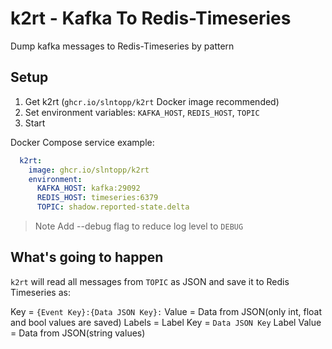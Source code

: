 # k2rt - Kafka To Redis-Timeseries

Dump kafka messages to Redis-Timeseries by pattern

## Setup

1. Get k2rt (`ghcr.io/slntopp/k2rt` Docker image recommended)
2. Set environment variables: `KAFKA_HOST`, `REDIS_HOST`, `TOPIC`
3. Start

Docker Compose service example:

```yml
  k2rt:
    image: ghcr.io/slntopp/k2rt
    environment:
      KAFKA_HOST: kafka:29092
      REDIS_HOST: timeseries:6379
      TOPIC: shadow.reported-state.delta
```

> Note
> Add --debug flag to reduce log level to `DEBUG`

## What's going to happen

`k2rt` will read all messages from `TOPIC` as JSON and save it to Redis Timeseries as:

Key    = `{Event Key}:{Data JSON Key}:`
Value  = Data from JSON(only int, float and bool values are saved)
Labels =
  Label Key   = `Data JSON Key`
  Label Value = Data from JSON(string values)
